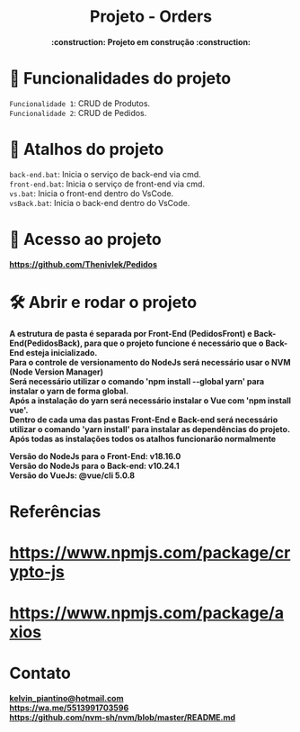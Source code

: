 <h1 align="center"> Projeto - Orders </h1>
<h4 align="center">:construction:  Projeto em construção  :construction:</h4>

# :hammer: Funcionalidades do projeto

`Funcionalidade 1`: CRUD de Produtos.
<br/>
`Funcionalidade 2`: CRUD de Pedidos.

# :hammer: Atalhos do projeto

`back-end.bat`: Inicia o serviço de back-end via cmd.
<br/>
`front-end.bat`: Inicia o serviço de front-end via cmd.
<br/>
`vs.bat`: Inicia o front-end dentro do VsCode.
<br/>
`vsBack.bat`: Inicia o back-end dentro do VsCode.

# 📁 Acesso ao projeto

**https://github.com/Thenivlek/Pedidos**

# 🛠️ Abrir e rodar o projeto

**A estrutura de pasta é separada por Front-End (PedidosFront) e Back-End(PedidosBack), para que o projeto funcione é necessário que o Back-End esteja inicializado.**
<br/>
**Para o controle de versionamento do NodeJs será necessário usar o NVM (Node Version Manager)**
<br/>
**Será necessário utilizar o comando 'npm install --global yarn' para instalar o yarn de forma global.**
<br/>
**Após a instalação do yarn será necessário instalar o Vue com 'npm install vue'.**
<br/>
**Dentro de cada uma das pastas Front-End e Back-end será necessário utilizar o comando 'yarn install' para instalar as dependências do projeto.**
<br/>
**Após todas as instalações todos os atalhos funcionarão normalmente**

**Versão do NodeJs para o Front-End: v18.16.0**
<br/>
**Versão do NodeJs para o Back-end: v10.24.1**
<br/>
**Versão do VueJs: @vue/cli 5.0.8**

# Referências

# https://www.npmjs.com/package/crypto-js

# https://www.npmjs.com/package/axios

# Contato

**kelvin_piantino@hotmail.com**
<br/>
**https://wa.me/5513991703596**
<br/>
**https://github.com/nvm-sh/nvm/blob/master/README.md**
